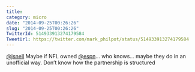 ```yaml
---
title: 
category: micro
date: "2014-09-25T00:26:26"
slug: "2014-09-25T00:26:26"
TwitterId: 514933913274179584
TweetUrl: https://twitter.com/mark_philpot/status/514933913274179584
---
```


[@jsnell](https://twitter.com/jsnell) Maybe if NFL owned
[@espn](https://twitter.com/espn)… who knows… maybe they do in an unofficial
way. Don’t know how the partnership is structured
